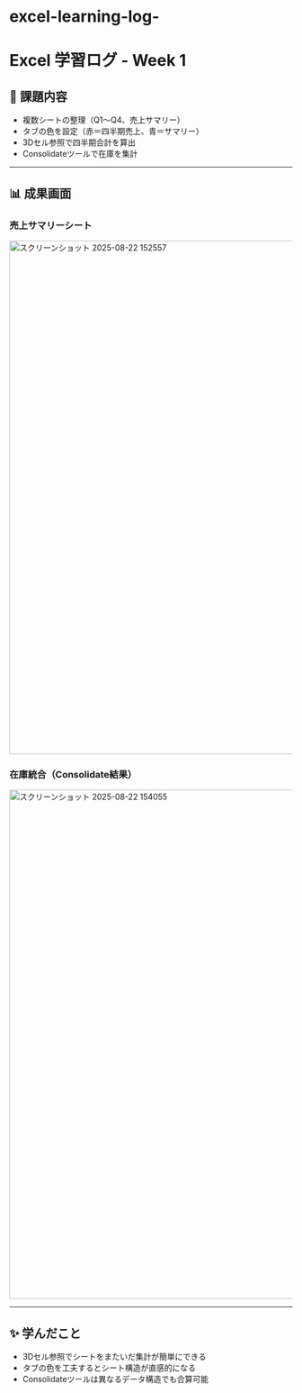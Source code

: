 # excel-learning-log-

# Excel 学習ログ - Week 1

## 📌 課題内容
- 複数シートの整理（Q1〜Q4、売上サマリー）
- タブの色を設定（赤＝四半期売上、青＝サマリー）
- 3Dセル参照で四半期合計を算出
- Consolidateツールで在庫を集計

---

## 📊 成果画面

### 売上サマリーシート
<img width="665" height="912" alt="スクリーンショット 2025-08-22 152557" src="https://github.com/user-attachments/assets/fcfa6323-04b5-44a3-8018-879344339237" />







### 在庫統合（Consolidate結果）
<img width="1499" height="904" alt="スクリーンショット 2025-08-22 154055" src="https://github.com/user-attachments/assets/145cba62-d960-4429-bb39-e881514aca4b" />


---

## ✨ 学んだこと
- 3Dセル参照でシートをまたいだ集計が簡単にできる  
- タブの色を工夫するとシート構造が直感的になる  
- Consolidateツールは異なるデータ構造でも合算可能  
